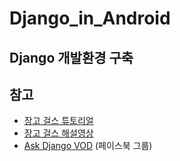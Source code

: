 # Django_in_Android

## Django 개발환경 구축

## 참고

  - [장고 걸스 튜토리얼](https://tutorial.djangogirls.org/ko/)
  - [장고 걸스 해설영상]( https://nomade.kr/vod/djangogirls/)
  - [Ask Django VOD](https://nomade.kr/vod/) (페이스북 그룹)
